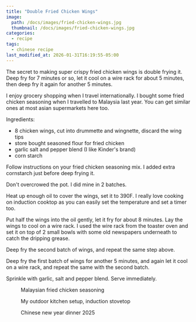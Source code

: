 ```yaml
---
title: "Double Fried Chicken Wings"
image: 
  path: /docs/images/fried-chicken-wings.jpg
  thumbnail: /docs/images/fried-chicken-wings.jpg
categories:
  - recipe
tags:
  - chinese recipe
last_modified_at: 2026-01-31T16:19:55-05:00
---
```


The secret to making super crispy fried chicken wings is double frying it. Deep fry for 7 minutes or so, let it cool on a wire rack for about 5 minutes, then deep fry it again for another 5 minutes.

I enjoy grocery shopping when I travel internationally. I bought some fried chicken seasoning when I travelled to Malaysia last year. You can get similar ones at most asian supermarkets here too.

Ingredients:
* 8 chicken wings, cut into drummette and wingnette, discard the wing tips
* store bought seasoned flour for fried chicken
* garlic salt and pepper blend (I like Kinder's brand)
* corn starch 

Follow instructions on your fried chicken seasoning mix. I added extra cornstarch just before deep frying it.
 
Don't overcrowed the pot. I did mine in 2 batches. 

Heat up enough oil to cover the wings, set it to 390F. I really love cooking on induction cooktop as you can easily set the temperature and set a timer too. 

Put half the wings into the oil gently, let it fry for about 8 minutes. Lay the wings to cool on a wire rack. I used the wire rack from the toaster oven and set it on top of 2 small bowls with some old newspapers underneath to catch the dripping grease.

Deep fry the second batch of wings, and repeat the same step above.

Deep fry the first batch of wings for another 5 minutes, and again let it cool on a wire rack, and repeat the same with the second batch.

Sprinkle with garlic, salt and pepper blend. Serve immediately.


<figure class="align-left">
  <a href="#"><img src="{{ '/docs/images/chicken-seasoning.jpg' | absolute_url }}" alt=""></a>
  <figcaption>Malaysian fried chicken seasoning</figcaption>
</figure> 



<figure class="align-left">
  <a href="#"><img src="{{ '/docs/images/outdoor-kitchen.jpg' | absolute_url }}" alt=""></a>
  <figcaption>My outdoor kitchen setup, induction stovetop</figcaption>
</figure> 

<figure class="align-left">
  <a href="#"><img src="{{ '/docs/images/cny-dinner.jpg' | absolute_url }}" alt=""></a>
  <figcaption>Chinese new year dinner 2025</figcaption>
</figure> 
